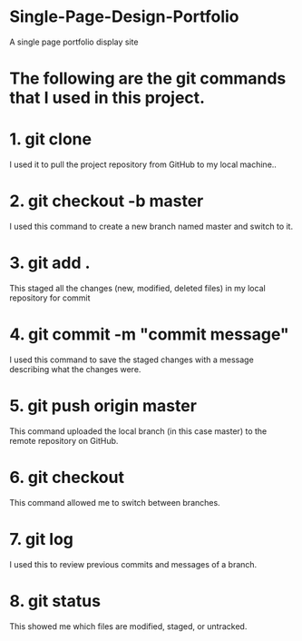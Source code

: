 # Single-Page-Design-Portfolio
A single page portfolio display site 


# The following are the git commands that I used in this project.

# 1. git clone <repository url>
I used it to pull the project repository from GitHub to my local machine..


# 2. git checkout -b master
I used this command to create a new branch named master and switch to it. 


# 3. git add .
This staged all the changes (new, modified, deleted files) in my local repository for commit


# 4. git commit -m "commit message"
I used this command to save the staged changes with a message describing what the changes were.


# 5. git push origin master
This command uploaded the local branch (in this case master) to the remote repository on GitHub.


# 6. git checkout <branch-name>
This command allowed me to switch between branches.


# 7. git log
I used this to review previous commits and messages of a branch.


# 8. git status
This showed me which files are modified, staged, or untracked.



